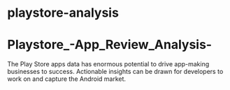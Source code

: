 # playstore-analysis
# Playstore_-App_Review_Analysis-
The Play Store apps data has enormous potential to drive app-making businesses to success. Actionable insights can be drawn for developers to work on and capture the Android market.
